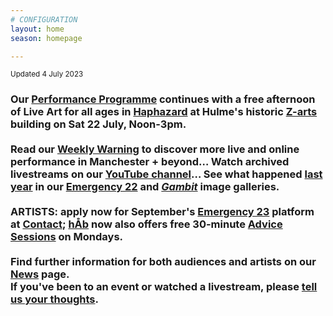 ```yaml
---
# CONFIGURATION
layout: home
season: homepage

---
```

<small>Updated 4 July 2023</small>        
### Our [Performance Programme](/current/2023) continues with a free afternoon of Live Art for all ages in [Haphazard](/current/2023-haphazard) at Hulme's historic <a href="https://z-arts.org/events/haphazard-2" target="_blank">Z-arts</a> building on Sat 22 July, Noon-3pm.<br><br>Read our <a href="https://wordofwarning.posthaven.com" target="_blank">Weekly Warning</a> to discover more live and online performance in Manchester + beyond… Watch archived livestreams on our <a href="https://youtube.com/@warnmcr" target="_blank">YouTube channel</a>… See what happened [last year](/archive/2022) in our [Emergency 22](/galleries/2022-emergency) and [*Gambit*](/galleries/2022-gambit) image galleries.<br><br>ARTISTS: apply now for September's [Emergency 23](/hab/emergency) platform at <a href="https://contactmcr.com" target="_blank">Contact</a>; [hÅb](/hab) now also offers free 30-minute [Advice Sessions](/hab/advice) on Mondays.<br><br>Find further information for both audiences and artists on our [News](/news) page.<br>If you've been to an event or watched a livestream, please <a href="http://bit.ly/warnmcrfeedback" target="_blank">tell us your thoughts</a>.
